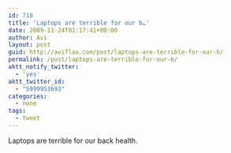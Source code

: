 ```yaml
---
id: 718
title: 'Laptops are terrible for our b…'
date: 2009-11-24T01:17:41+00:00
author: Avi
layout: post
guid: http://aviflax.com/post/laptops-are-terrible-for-our-b/
permalink: /post/laptops-are-terrible-for-our-b/
aktt_notify_twitter:
  - 'yes'
aktt_twitter_id:
  - "5999953693"
categories:
  - none
tags:
  - tweet
---
```

Laptops are terrible for our back health.